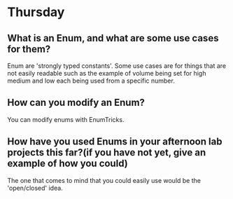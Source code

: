 # Thursday

## What is an Enum, and what are some use cases for them?
Enum are 'strongly typed constants'. Some use cases are for things that are not easily readable such as the example of volume being set for high medium and low each being used from a specific number. 

## How can you modify an Enum?
You can modify enums with EnumTricks.

## How have you used Enums in your afternoon lab projects this far?(if you have not yet, give an example of how you could)
The one that comes to mind that you could easily use would be the 'open/closed' idea.
